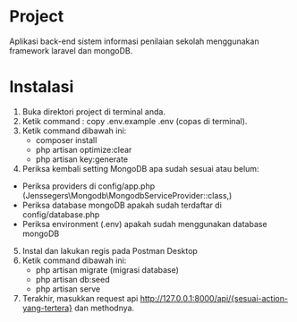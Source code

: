 # Project
 Aplikasi back-end sistem informasi penilaian sekolah menggunakan framework laravel dan mongoDB.

# Instalasi
1. Buka direktori project di terminal anda.
2. Ketik command : copy .env.example .env (copas di terminal).
3. Ketik command dibawah ini:
	- composer install
	- php artisan optimize:clear
	- php artisan key:generate
4. Periksa kembali setting MongoDB apa sudah sesuai atau belum:
  - Periksa providers di config/app.php (Jenssegers\Mongodb\MongodbServiceProvider::class,)
  - Periksa database mongoDB apakah sudah terdaftar di config/database.php 
  - Periksa environment (.env) apakah sudah menggunakan database mongoDB
5. Instal dan lakukan regis pada Postman Desktop
6. Ketik command dibawah ini:
    - php artisan migrate (migrasi database)
    - php artisan db:seed
    - php artisan serve
7. Terakhir, masukkan request api http://127.0.0.1:8000/api/{sesuai-action-yang-tertera} dan methodnya.
